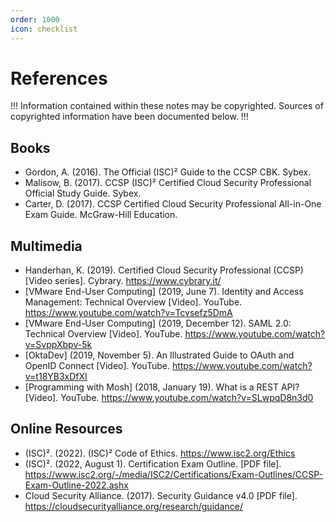 ```yaml
---
order: 1000
icon: checklist
---
```


# References

!!!
Information contained within these notes may be copyrighted. Sources of copyrighted information have been documented below.
!!!

## Books

- Gordon, A. \(2016\). The Official \(ISC\)² Guide to the CCSP CBK. Sybex.
- Malisow, B. \(2017\). CCSP \(ISC\)² Certified Cloud Security Professional Official Study Guide. Sybex.
- Carter, D. \(2017\). CCSP Certified Cloud Security Professional All-in-One Exam Guide. McGraw-Hill Education.

## Multimedia

- Handerhan, K. \(2019\). Certified Cloud Security Professional (CCSP) \[Video series\]. Cybrary. https://www.cybrary.it/
- \[VMware End-User Computing\] \(2019, June 7\). Identity and Access Management: Technical Overview \[Video\]. YouTube. https://www.youtube.com/watch?v=Tcvsefz5DmA
- \[VMware End-User Computing\] \(2019, December 12\). SAML 2.0: Technical Overview \[Video\]. YouTube. https://www.youtube.com/watch?v=SvppXbpv-5k
- \[OktaDev\] \(2019, November 5\). An Illustrated Guide to OAuth and OpenID Connect  \[Video\]. YouTube. https://www.youtube.com/watch?v=t18YB3xDfXI
- \[Programming with Mosh\] \(2018, January 19\). What is a REST API? \[Video\]. YouTube. https://www.youtube.com/watch?v=SLwpqD8n3d0

## Online Resources

- (ISC)². \(2022\). (ISC)² Code of Ethics. https://www.isc2.org/Ethics
- (ISC)². \(2022, August 1\). Certification Exam Outline. \[PDF file\]. https://www.isc2.org/-/media/ISC2/Certifications/Exam-Outlines/CCSP-Exam-Outline-2022.ashx
- Cloud Security Alliance. \(2017\). Security Guidance v4.0 \[PDF file\]. https://cloudsecurityalliance.org/research/guidance/
